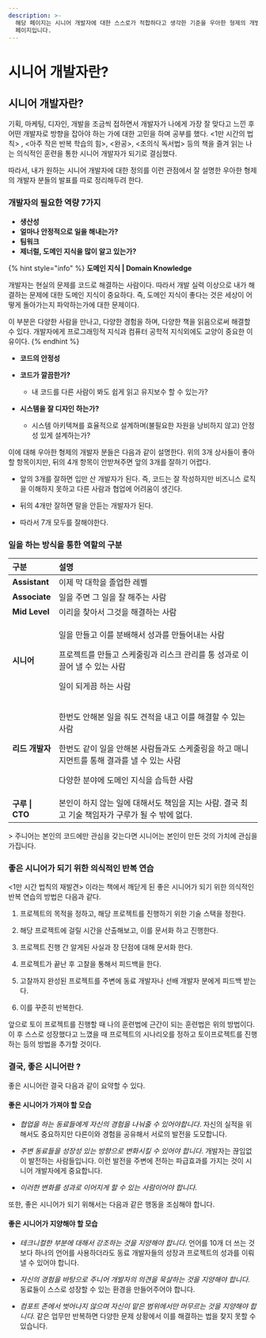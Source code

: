 ```yaml
---
description: >-
  해당 페이지는 시니어 개발자에 대한 스스로가 적합하다고 생각한 기준을 우아한 형제의 개발자 분들이 설명해주신 글을 정리한 주관성이 담긴
  페이지입니다.
---
```


# 시니어 개발자란?

## 시니어 개발자란?

 기획, 마케팅, 디자인, 개발을 조금씩 접하면서 개발자가 나에게 가장 잘 맞다고 느낀 후 어떤 개발자로 방향을 잡아야 하는 가에 대한 고민을 하며 공부를 했다. &lt;1만 시간의 법칙&gt; , &lt;아주 작은 반복 학습의 힘&gt;, &lt;완공&gt;, &lt;초의식 독서법&gt; 등의 책을 즐겨 읽는 나는 의식적인 훈련을 통한 시니어 개발자가 되기로 결심했다.

 따라서, 내가 원하는 시니어 개발자에 대한 정의를 이런 관점에서 잘 설명한 우아한 형제의 개발자 분들의 발표를 따로 정리해두려 한다.

### 개발자의 필요한 역량 7가지

* **생산성** 
* **얼마나 안정적으로 일을 해내는가?**
* **팀워크**
* **제너럴, 도메인  지식을 많이 알고 있는가?**

{% hint style="info" %}
**도메인 지식 \| Domain Knowledge**

 개발자는 현실의 문제를 코드로 해결하는 사람이다. 따라서 개발 실력 이상으로 내가 해결하는 문제에 대한 도메인 지식이 중요하다. 즉, 도메인 지식이 좋다는 것은 세상이 어떻게 돌아가는지 파악하는가에 대한 문제이다.

 이 부분은 다양한 사람을 만나고, 다양한 경험을 하며, 다양한 책을 읽음으로써 해결할 수 있다. 개발자에게 프로그래밍적 지식과 컴퓨터 공학적 지식외에도 교양이 중요한 이유이다.
{% endhint %}

* **코드의 안정성**
* **코드가 깔끔한가?**
  * 내 코드를 다른 사람이 봐도 쉽게 읽고 유지보수 할 수 있는가?
* **시스템을 잘 디자인 하는가?**

  * 시스템 아키텍쳐를 효율적으로 설계하며\(불필요한 자원을 낭비하지 않고\) 안정성 있게 설계하는가?

이에 대해 우아한 형제의 개발자 분들은 다음과 같이 설명한다. 위의 3개 상사들이 좋아할 항목이지만, 뒤의 4개 항목이 안받쳐주면 앞의 3개를 잘하기 어렵다.

* 앞의 3개를 잘하면 입만 산 개발자가 된다. 즉, 코드는 잘 작성하지만 비즈니스 로직을 이해하지 못하고 다른 사람과 협업에 어려움이 생긴다.

* 뒤의 4개만 잘하면 말을 안듣는 개발자가 된다. 

* 따라서 7개 모두를 잘해야한다.

### 일을 하는 방식을 통한 역할의 구분 

<table>
  <thead>
    <tr>
      <th style="text-align:left">&#xAD6C;&#xBD84;</th>
      <th style="text-align:left">&#xC124;&#xBA85;</th>
    </tr>
  </thead>
  <tbody>
    <tr>
      <td style="text-align:left"><b>Assistant</b>
      </td>
      <td style="text-align:left">&#xC774;&#xC81C; &#xB9C9; &#xB300;&#xD559;&#xC744; &#xC878;&#xC5C5;&#xD55C;
        &#xB808;&#xBCA8;</td>
    </tr>
    <tr>
      <td style="text-align:left"><b>Associate</b>
      </td>
      <td style="text-align:left">&#xC77C;&#xC744; &#xC8FC;&#xBA74; &#xADF8; &#xC77C;&#xC744; &#xC798; &#xD574;&#xC8FC;&#xB294;
        &#xC0AC;&#xB78C;</td>
    </tr>
    <tr>
      <td style="text-align:left"><b>Mid Level</b>
      </td>
      <td style="text-align:left">&#xC774;&#xB9AC;&#xC744; &#xCC3E;&#xC544;&#xC11C; &#xADF8;&#xAC83;&#xC744;
        &#xD574;&#xACB0;&#xD558;&#xB294; &#xC0AC;&#xB78C;</td>
    </tr>
    <tr>
      <td style="text-align:left"><b>&#xC2DC;&#xB2C8;&#xC5B4;</b>
      </td>
      <td style="text-align:left">
        <p>&#xC77C;&#xC744; &#xB9CC;&#xB4E4;&#xACE0; &#xC774;&#xB97C; &#xBD84;&#xBC30;&#xD574;&#xC11C;
          &#xC131;&#xACFC;&#xB97C; &#xB9CC;&#xB4E4;&#xC5B4;&#xB0B4;&#xB294; &#xC0AC;&#xB78C;</p>
        <p>&#xD504;&#xB85C;&#xC81D;&#xD2B8;&#xB97C; &#xB9CC;&#xB4E4;&#xACE0; &#xC2A4;&#xCF00;&#xC904;&#xB9C1;&#xACFC;
          &#xB9AC;&#xC2A4;&#xD06C; &#xAD00;&#xB9AC;&#xB97C; &#xD1B5; &#xC131;&#xACFC;&#xB85C;
          &#xC774;&#xB04C;&#xC5B4; &#xB0BC; &#xC218; &#xC788;&#xB294; &#xC0AC;&#xB78C;</p>
        <p>&#xC77C;&#xC774; &#xB418;&#xAC8C;&#xB054; &#xD558;&#xB294; &#xC0AC;&#xB78C;</p>
      </td>
    </tr>
    <tr>
      <td style="text-align:left"><b>&#xB9AC;&#xB4DC; &#xAC1C;&#xBC1C;&#xC790;</b>
      </td>
      <td style="text-align:left">
        <p>&#xD55C;&#xBC88;&#xB3C4; &#xC548;&#xD574;&#xBCF8; &#xC77C;&#xC744; &#xC918;&#xB3C4;
          &#xACAC;&#xC801;&#xC744; &#xB0B4;&#xACE0; &#xC774;&#xB97C; &#xD574;&#xACB0;&#xD560;
          &#xC218; &#xC788;&#xB294; &#xC0AC;&#xB78C;</p>
        <p>&#xD55C;&#xBC88;&#xB3C4; &#xAC19;&#xC774; &#xC77C;&#xC744; &#xC548;&#xD574;&#xBCF8;
          &#xC0AC;&#xB78C;&#xB4E4;&#xACFC;&#xB3C4; &#xC2A4;&#xCF00;&#xC904;&#xB9C1;&#xC744;
          &#xD558;&#xACE0; &#xB9E4;&#xB2C8;&#xC9C0;&#xBA3C;&#xD2B8;&#xB97C; &#xD1B5;&#xD574;
          &#xACB0;&#xACFC;&#xB97C; &#xB0BC; &#xC218; &#xC788;&#xB294; &#xC0AC;&#xB78C;</p>
        <p>&#xB2E4;&#xC591;&#xD55C; &#xBD84;&#xC57C;&#xC5D0; &#xB3C4;&#xBA54;&#xC778;
          &#xC9C0;&#xC2DD;&#xC744; &#xC2B5;&#xB4DD;&#xD55C; &#xC0AC;&#xB78C;</p>
      </td>
    </tr>
    <tr>
      <td style="text-align:left"><b>&#xAD6C;&#xB8E8; | CTO</b>
      </td>
      <td style="text-align:left">&#xBCF8;&#xC778;&#xC774; &#xD558;&#xC9C0; &#xC54A;&#xB294; &#xC77C;&#xC5D0;
        &#xB300;&#xD574;&#xC11C;&#xB3C4; &#xCC45;&#xC784;&#xC744; &#xC9C0;&#xB294;
        &#xC0AC;&#xB78C;. &#xACB0;&#xAD6D; &#xCD5C;&#xACE0; &#xAE30;&#xC220; &#xCC45;&#xC784;&#xC790;&#xAC00;
        &#xAD6C;&#xB8E8;&#xAC00; &#xB420; &#xC218; &#xBC16;&#xC5D0; &#xC5C6;&#xB2E4;.</td>
    </tr>
  </tbody>
</table>> 주니어는 본인의 코드에만 관심을 갖는다면 시니어는 본인이 만든 것의 가치에 관심을 가집니다.

### 좋은 시니어가 되기 위한 의식적인 반복 연습

 &lt;1만 시간 법칙의 재발견&gt; 이라는 책에서 깨닫게 된 좋은 시니어가 되기 위한 의식적인 반복 연습의 방법은 다음과 같다.

1. 프로젝트의 목적을 정하고, 해당 프로젝트를 진행하기 위한 기술 스택을 정한다.

2. 해당 프로젝트에 걸릴 시간을 산출해보고, 이를 문서화 하고 진행한다.

3. 프로젝트 진행 간 알게된 사실과 장 단점에 대해 문서화 한다.

4. 프로젝트가 끝난 후 고찰을 통해서 피드백을 한다.

5. 고찰까지 완성된 프로젝트를 주변에 동료 개발자나 선배 개발자 분에게 피드백 받는다.

6. 이를 꾸준히 반복한다. 

앞으로 토이 프로젝트를 진행할 때 나의 훈련법에 근간이 되는 훈련법은 위의 방법이다. 이 후 스스로 성장했다고 느꼈을 때  프로젝트의 시나리오를 정하고 토이프로젝트를 진행하는 등의 방법을 추가할 것이다. 

### 결국, 좋은 시니어란 ?

 좋은 시니어란 결국 다음과 같이 요약할 수 있다.

#### 좋은 시니어가 가져야 할 모습 

* _협업을 하는 동료들에게 자신의 경험을 나눠줄 수 있어야합니다_. 자신의 실적을 위해서도 중요하지만 다른이와 경험을 공유해서 서로의 발전을 도모합니다.

* _주변 동료들을 성장성 있는 방향으로 변화시킬 수 있어야 합니다_. 개발자는 끊임없이 발전하는 사람들입니다. 이런 발전을 주변에 전하는 파급효과를 가지는 것이 시니어 개발자에게 중요합니다.

* _이러한 변화를 성과로 이어지게 할 수 있는 사람이어야 합니다_. 

 또한, 좋은 시니어가 되기 위해서는 다음과 같은 행동을 조심해야 합니다.

#### 좋은 시니어가 지양해야 할 모습 

* _테크니컬한 부분에 대해서 강조하는 것을 지양해야 합니다_. 언어를 10개 더 쓰는 것보다 하나의 언어를 사용하더라도 동료 개발자들의 성장과 프로젝트의 성과를 이뤄낼 수 있어야 합니다.

* _자신의 경험을 바탕으로 주니어 개발자의 의견을 묵살하는 것을 지양해야 합니다_. 동료들이 스스로 성장할 수 있는 환경을 만들어주어야 합니다.

* _컴포트 존에서 벗어나지 않으며 자신이 맡은 범위에서만 머무르는 것을 지양해야 합니다._ 같은 업무만 반복하면 다양한 문제 상황에서 이를 해결하는 법을 찾지 못할 수 있습니다.



